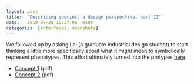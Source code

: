 ```yaml
---
layout: post
title:  "Describing species, a design perspective, part II"
date:   2018-08-28 15:37:06 -0500
categories: [interfaces, moonshots]
---
```


We followed up by asking Lai (a graduate industrial design student) to start thinking a little more specifically about what it might mean to symbolically represent phenotypes.  This effort ultimately turned into the protypes [here](/interfaces/moonshots/2018/08/28/building-anatomy-ontologies.html).

* [Concept 1](/assets/pdfs/concept_1.pdf) (pdf)
* [Concept 2](/assets/pdfs/concept_2.pdf) (pdf)
